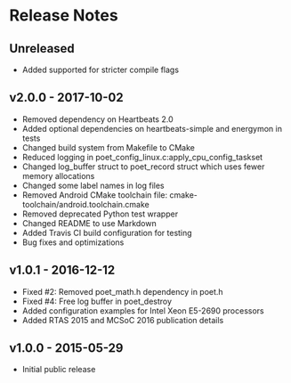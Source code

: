 # Release Notes

## Unreleased

 * Added supported for stricter compile flags

## v2.0.0 - 2017-10-02

 * Removed dependency on Heartbeats 2.0
 * Added optional dependencies on heartbeats-simple and energymon in tests
 * Changed build system from Makefile to CMake
 * Reduced logging in poet_config_linux.c:apply_cpu_config_taskset
 * Changed log_buffer struct to poet_record struct which uses fewer memory allocations
 * Changed some label names in log files
 * Removed Android CMake toolchain file: cmake-toolchain/android.toolchain.cmake
 * Removed deprecated Python test wrapper
 * Changed README to use Markdown
 * Added Travis CI build configuration for testing
 * Bug fixes and optimizations

## v1.0.1 - 2016-12-12

 * Fixed #2: Removed poet_math.h dependency in poet.h
 * Fixed #4: Free log buffer in poet_destroy
 * Added configuration examples for Intel Xeon E5-2690 processors
 * Added RTAS 2015 and MCSoC 2016 publication details

## v1.0.0 - 2015-05-29

 * Initial public release
